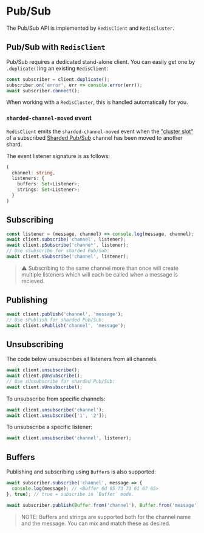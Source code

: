 # Pub/Sub

The Pub/Sub API is implemented by `RedisClient` and `RedisCluster`.

## Pub/Sub with `RedisClient`

Pub/Sub requires a dedicated stand-alone client. You can easily get one by `.duplicate()`ing an existing `RedisClient`:

```javascript
const subscriber = client.duplicate();
subscriber.on('error', err => console.error(err));
await subscriber.connect();
```

When working with a `RedisCluster`, this is handled automatically for you.

### `sharded-channel-moved` event

`RedisClient` emits the `sharded-channel-moved` event when the ["cluster slot"](https://redis.io/docs/reference/cluster-spec/#key-distribution-model) of a subscribed [Sharded Pub/Sub](https://redis.io/docs/manual/pubsub/#sharded-pubsub) channel has been moved to another shard.

The event listener signature is as follows:
```typescript
(
  channel: string,
  listeners: {
    buffers: Set<Listener>;
    strings: Set<Listener>;
  }
)
```

## Subscribing

```javascript
const listener = (message, channel) => console.log(message, channel);
await client.subscribe('channel', listener);
await client.pSubscribe('channe*', listener);
// Use sSubscribe for sharded Pub/Sub:
await client.sSubscribe('channel', listener);
```

> ⚠️ Subscribing to the same channel more than once will create multiple listeners which will each be called when a message is recieved.

## Publishing

```javascript
await client.publish('channel', 'message');
// Use sPublish for sharded Pub/Sub:
await client.sPublish('channel', 'message');
```

## Unsubscribing

The code below unsubscribes all listeners from all channels.

```javascript
await client.unsubscribe();
await client.pUnsubscribe();
// Use sUnsubscribe for sharded Pub/Sub:
await client.sUnsubscribe();
```

To unsubscribe from specific channels:

```javascript
await client.unsubscribe('channel');
await client.unsubscribe(['1', '2']);
```

To unsubscribe a specific listener:

```javascript
await client.unsubscribe('channel', listener);
```

## Buffers

Publishing and subscribing using `Buffer`s is also supported:

```javascript
await subscriber.subscribe('channel', message => {
  console.log(message); // <Buffer 6d 65 73 73 61 67 65>
}, true); // true = subscribe in `Buffer` mode.

await subscriber.publish(Buffer.from('channel'), Buffer.from('message'));
```

> NOTE: Buffers and strings are supported both for the channel name and the message. You can mix and match these as desired.
